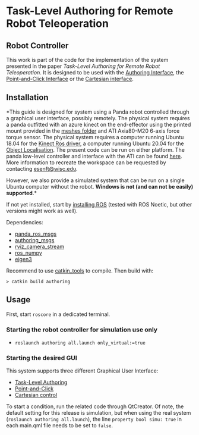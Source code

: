 Task-Level Authoring for Remote Robot Teleoperation
============================================
Robot Controller
----------------

This work is part of the code for the implementation of the system presented in the paper *Task-Level Authoring for Remote Robot Teleoperation*. It is designed to be used with the
[Authoring Interface](https://github.com/emmanuel-senft/authoring-gui/tree/authoring-study), the [Point-and-Click Interface](https://github.com/emmanuel-senft/authoring-gui/tree/point-click) or the [Cartesian interface](https://github.com/emmanuel-senft/authoring-gui/tree/cartesian).


Installation
------------

*This guide is designed for system using a Panda robot controlled through a graphical user interface, possibly remotely. The physical system requires a panda outfitted with an azure kinect on the end-effector using the printed mount provided in the [meshes folder](https://github.com/emmanuel-senft/authoring-ros/tree/study/meshes) and ATI Axia80-M20 6-axis force torque sensor. The physical system requires a computer running Ubuntu 18.04 for the [Kinect Ros driver](https://github.com/microsoft/Azure_Kinect_ROS_Driver), a computer running Ubuntu 20.04 for the [Object Localisation](https://github.com/kpwelsh/Mesh-Pose-Detector-ROS). The present code can be run on either platform. The panda low-level controller and interface with the ATI can be found [here](https://github.com/Wisc-HCI/PandaFCI/tree/authoring). More information to recreate the workspace can be requested by contacting <esenft@wisc.edu>.

However, we also provide a simulated system that can be run on a single Ubuntu computer without the robot. **Windows is not (and can not be easily) supported**.*

If not yet installed, start by [installing
ROS](http://wiki.ros.org/ROS/Installation) (tested with ROS Noetic, but
other versions might work as well).

Dependencies:
- [panda_ros_msgs](https://github.com/emmanuel-senft/panda-ros-msgs/tree/study)
- [authoring_msgs](https://github.com/emmanuel-senft/authoring-msgs/tree/study)
- [rviz_camera_stream](https://github.com/lucasw/rviz_camera_stream)
- [ros_numpy](https://github.com/eric-wieser/ros_numpy)
- [eigen3](https://eigen.tuxfamily.org/dox/)

Recommend to use [catkin_tools](https://catkin-tools.readthedocs.io/en/latest/) to compile.
Then build with:

```
> catkin build authoring
```

Usage
-----

First, start `roscore` in a dedicated terminal.

### Starting the robot controller for simulation use only
- `roslaunch authoring all.launch only_virtual:=true`

### Starting the desired GUI

This system supports three different Graphical User Interface:
- [Task-Level Authoring](https://github.com/emmanuel-senft/authoring-gui/tree/authoring-study)
- [Point-and-Click](https://github.com/emmanuel-senft/authoring-gui/tree/point-click)
- [Cartesian control](https://github.com/emmanuel-senft/authoring-gui/tree/cartesian)

To start a condition, run the related code through QtCreator. Of note, the default setting for this release is simulation, but when using the real system (`roslaunch authoring all.launch`), the line `property bool simu: true` in each main.qml file needs to be set to `false`.
